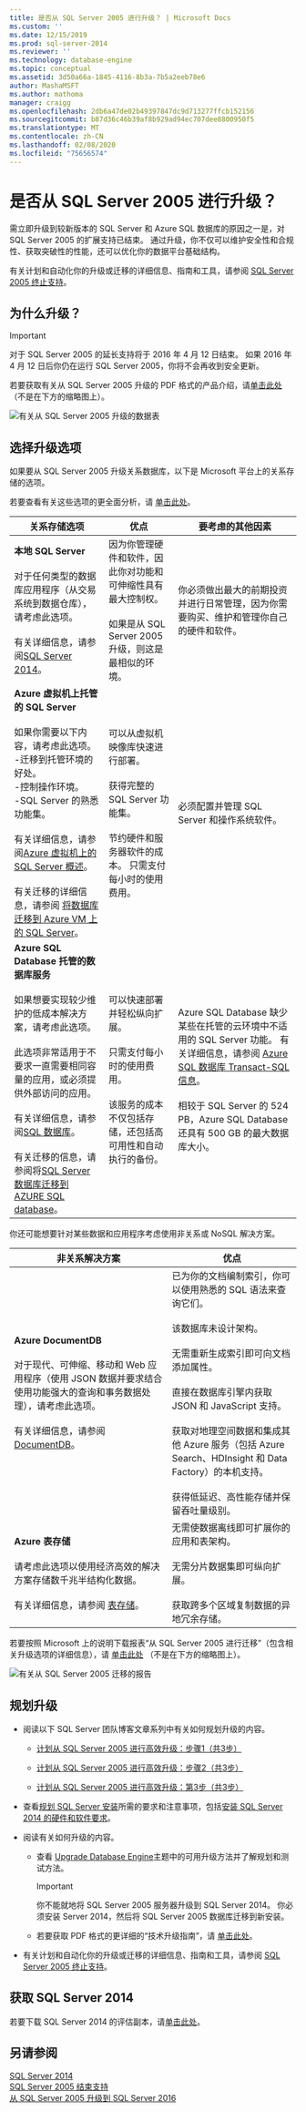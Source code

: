 ```yaml
---
title: 是否从 SQL Server 2005 进行升级？ | Microsoft Docs
ms.custom: ''
ms.date: 12/15/2019
ms.prod: sql-server-2014
ms.reviewer: ''
ms.technology: database-engine
ms.topic: conceptual
ms.assetid: 3d50a66a-1845-4116-8b3a-7b5a2eeb78e6
author: MashaMSFT
ms.author: mathoma
manager: craigg
ms.openlocfilehash: 2db6a47de02b49397847dc9d713277ffcb152156
ms.sourcegitcommit: b87d36c46b39af8b929ad94ec707dee8800950f5
ms.translationtype: MT
ms.contentlocale: zh-CN
ms.lasthandoff: 02/08/2020
ms.locfileid: "75656574"
---
```

# <a name="are-you-upgrading-from-sql-server-2005"></a>是否从 SQL Server 2005 进行升级？
  需立即升级到较新版本的 SQL Server 和 Azure SQL 数据库的原因之一是，对 SQL Server 2005 的扩展支持已结束。 通过升级，你不仅可以维护安全性和合规性、获取突破性的性能，还可以优化你的数据平台基础结构。  
  
 有关计划和自动化你的升级或迁移的详细信息、指南和工具，请参阅 [SQL Server 2005 终止支持](https://www.microsoft.com/sql-server/sql-server-2005)。  
  
## <a name="why-upgrade"></a>为什么升级？  
  
> [!IMPORTANT]  
>  对于 SQL Server 2005 的延长支持将于 2016 年 4 月 12 日结束。 如果 2016 年 4 月 12 日后你仍在运行 SQL Server 2005，你将不会再收到安全更新。  
  
 若要获取有关从 SQL Server 2005 升级的 PDF 格式的产品介绍，请[单击此处](https://info.microsoft.com/rs/157-GQE-382/images/EN-CNTNT-Infographic-UpgradeSQL2005Datasheet.pdf)（不是在下方的缩略图上）。  
  
 ![有关从 SQL Server 2005 升级的数据表](../../../2014/sql-server/install/media/sqlserver2005eos.png "有关从 SQL Server 2005 升级的数据表")  
  
## <a name="choose-your-upgrade-option"></a>选择升级选项  
 如果要从 SQL Server 2005 升级关系数据库，以下是 Microsoft 平台上的关系存储的选项。  
  
 若要查看有关这些选项的更全面分析，请 [单击此处](https://sql05upgrade.azurewebsites.net/)。  
  
|关系存储选项|优点|要考虑的其他因素|  
|-------------------------------|--------------|-------------------------------|  
|**本地 SQL Server**<br /><br /> 对于任何类型的数据库应用程序（从交易系统到数据仓库），请考虑此选项。<br /><br /> 有关详细信息，请参阅[SQL Server 2014](https://www.microsoft.com/EN-US/server-cloud/products/sql-server/)。|因为你管理硬件和软件，因此你对功能和可伸缩性具有最大控制权。<br /><br /> 如果是从 SQL Server 2005 升级，则这是最相似的环境。|你必须做出最大的前期投资并进行日常管理，因为你需要购买、维护和管理你自己的硬件和软件。|  
|**Azure 虚拟机上托管的 SQL Server**<br /><br /> 如果你需要以下内容，请考虑此选项。<br />-迁移到托管环境的好处。<br />-控制操作环境。<br />-SQL Server 的熟悉功能集。<br /><br /> 有关详细信息，请参阅[Azure 虚拟机上的 SQL Server 概述](https://azure.microsoft.com/documentation/articles/virtual-machines-sql-server-infrastructure-services/)。<br /><br /> 有关迁移的详细信息，请参阅 [将数据库迁移到 Azure VM 上的 SQL Server](https://azure.microsoft.com/documentation/articles/virtual-machines-migrate-onpremises-database/)。|可以从虚拟机映像库快速进行部署。<br /><br /> 获得完整的 SQL Server 功能集。<br /><br /> 节约硬件和服务器软件的成本。 只需支付每小时的使用费用。|必须配置并管理 SQL Server 和操作系统软件。|  
|**Azure SQL Database 托管的数据库服务**<br /><br /> 如果想要实现较少维护的低成本解决方案，请考虑此选项。<br /><br /> 此选项非常适用于不要求一直需要相同容量的应用，或必须提供外部访问的应用。<br /><br /> 有关详细信息，请参阅[SQL 数据库](https://azure.microsoft.com/services/sql-database/)。<br /><br /> 有关迁移的信息，请参阅将[SQL Server 数据库迁移到 AZURE SQL database](https://azure.microsoft.com/documentation/articles/sql-database-cloud-migrate/)。|可以快速部署并轻松纵向扩展。<br /><br /> 只需支付每小时的使用费用。<br /><br /> 该服务的成本不仅包括存储，还包括高可用性和自动执行的备份。|Azure SQL Database 缺少某些在托管的云环境中不适用的 SQL Server 功能。 有关详细信息，请参阅 [Azure SQL 数据库 Transact-SQL 信息](https://azure.microsoft.com/documentation/articles/sql-database-transact-sql-information/)。<br /><br /> 相较于 SQL Server 的 524 PB，Azure SQL Database 还具有 500 GB 的最大数据库大小。|  
  
 你还可能想要针对某些数据和应用程序考虑使用非关系或 NoSQL 解决方案。  
  
|非关系解决方案|优点|  
|------------------------------|--------------|  
|**Azure DocumentDB**<br /><br /> 对于现代、可伸缩、移动和 Web 应用程序（使用 JSON 数据并要求结合使用功能强大的查询和事务数据处理），请考虑此选项。<br /><br /> 有关详细信息，请参阅 [DocumentDB](https://azure.microsoft.com/services/documentdb/)。|已为你的文档编制索引，你可以使用熟悉的 SQL 语法来查询它们。<br /><br /> 该数据库未设计架构。<br /><br /> 无需重新生成索引即可向文档添加属性。<br /><br /> 直接在数据库引擎内获取 JSON 和 JavaScript 支持。<br /><br /> 获取对地理空间数据和集成其他 Azure 服务（包括 Azure Search、HDInsight 和 Data Factory）的本机支持。<br /><br /> 获得低延迟、高性能存储并保留吞吐量级别。|  
|**Azure 表存储**<br /><br /> 请考虑此选项以使用经济高效的解决方案存储数千兆半结构化数据。<br /><br /> 有关详细信息，请参阅 [表存储](https://azure.microsoft.com/services/storage/tables/)。|无需使数据离线即可扩展你的应用和表架构。<br /><br /> 无需分片数据集即可纵向扩展。<br /><br /> 获取跨多个区域复制数据的异地冗余存储。|  
  
 若要按照 Microsoft 上的说明下载报表“从 SQL Server 2005 进行迁移”（包含相关升级选项的详细信息），请 [单击此处](https://info.microsoft.com/CO-SQL-CNTNT-FY16-09Sep-14-ModernizationDirOnMFST-Register.html) （不是在下方的缩略图上）。  
  
 ![有关从 SQL Server 2005 迁移的报告](../../../2014/sql-server/install/media/sqlserver2005migratingdoc.png "有关从 SQL Server 2005 迁移的报告")  
  
## <a name="plan-your-upgrade"></a>规划升级  
  
-   阅读以下 SQL Server 团队博客文章系列中有关如何规划升级的内容。  
  
    -   [计划从 SQL Server 2005 进行高效升级：步骤1（共3步）](https://blogs.technet.com/b/dataplatforminsider/archive/2015/12/10/planning-an-efficient-upgrade-from-sql-server-2005-step-1-of-3.aspx)  
  
    -   [计划从 SQL Server 2005 进行高效升级：步骤2（共3步）](https://blogs.technet.com/b/dataplatforminsider/archive/2015/12/15/planning-an-efficient-upgrade-from-sql-server-2005-step-2-of-3.aspx)  
  
    -   [计划从 SQL Server 2005 进行高效升级：第3步（共3步）](https://blogs.technet.com/b/dataplatforminsider/archive/2015/12/17/planning-an-efficient-upgrade-from-sql-server-2005-step-3-of-3.aspx)  
  
-   查看[规划 SQL Server 安装](../../../2014/sql-server/install/planning-a-sql-server-installation.md)所需的要求和注意事项，包括[安装 SQL Server 2014 的硬件和软件要求](hardware-and-software-requirements-for-installing-sql-server.md)。  
  
-   阅读有关如何升级的内容。  
  
    -   查看 [Upgrade Database Engine](../../database-engine/install-windows/upgrade-database-engine.md)主题中的可用升级方法并了解规划和测试方法。  
  
        > [!IMPORTANT]  
        >  你不能就地将 SQL Server 2005 服务器升级到 SQL Server 2014。 你必须安装 Server 2014，然后将 SQL Server 2005 数据库迁移到新安装。  
  
    -   若要获取 PDF 格式的更详细的“技术升级指南”，请 [单击此处](https://download.microsoft.com/download/7/1/5/715BDFA7-51B6-4D7B-AF17-61E78C7E538F/SQL_Server_2014_Upgrade_technical_guide.pdf)。  
  
-   有关计划和自动化你的升级或迁移的详细信息、指南和工具，请参阅 [SQL Server 2005 终止支持](https://www.microsoft.com/sql-server/sql-server-2005)。  
  
## <a name="get-sql-server-2014"></a>获取 SQL Server 2014  
 若要下载 SQL Server 2014 的评估副本，请[单击此处](https://www.microsoft.com/evalcenter/evaluate-sql-server-2014)。  
  
## <a name="see-also"></a>另请参阅  
 [SQL Server 2014](https://docs.microsoft.com/sql/getting-started/getting-started-sql-server-2014)   
 [SQL Server 2005 结束支持](https://www.microsoft.com/sql-server/sql-server-2005)   
 [从 SQL Server 2005 升级到 SQL Server 2016](https://msdn.microsoft.com/library/mt168847.aspx)  
  
  
